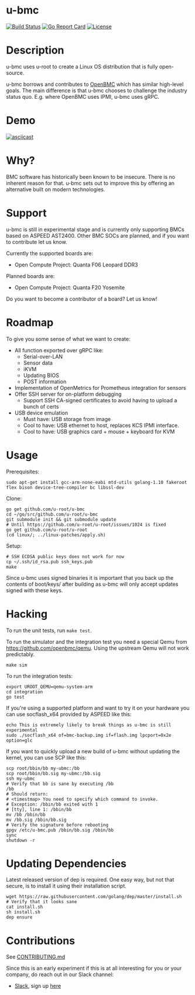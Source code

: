 # u-bmc

[![Build
Status](https://circleci.com/gh/u-root/u-bmc.svg?style=shield)](https://circleci.com/gh/u-root/u-bmc)
[![Go Report
Card](https://goreportcard.com/badge/github.com/u-root/u-bmc)](https://goreportcard.com/report/github.com/u-root/u-bmc)
[![License](https://img.shields.io/badge/License-BSD%203--Clause-blue.svg)](https://github.com/u-root/u-bmc/blob/master/LICENSE)

# Description

u-bmc uses u-root to create a Linux OS distribution that is fully open-source.

u-bmc borrows and contributes to [OpenBMC](https://github.com/openbmc/openbmc) which has
similar high-level goals. The main difference is that u-bmc chooses to challenge the industry status quo.
E.g. where OpenBMC uses IPMI, u-bmc uses gRPC.

# Demo

[![asciicast](https://asciinema.org/a/202889.png)](https://asciinema.org/a/202889)

# Why?

BMC software has historically been known to be insecure. There is no inherent reason for that.
u-bmc sets out to improve this by offering an alternative built on modern technologies.

# Support

u-bmc is still in experimental stage and is currently only supporting
BMCs based on ASPEED AST2400. Other BMC SOCs are planned, and if you want
to contribute let us know.

Currently the supported boards are:
- Open Compute Project: Quanta F06 Leopard DDR3

Planned boards are:
- Open Compute Project: Quanta F20 Yosemite

Do you want to become a contributor of a board? Let us know!

# Roadmap

To give you some sense of what we want to create:

 * All function exported over gRPC like:
   * Serial-over-LAN
   * Sensor data
   * iKVM
   * Updating BIOS
   * POST information
 * Implementation of OpenMetrics for Prometheus integration for sensors
 * Offer SSH server for on-platform debugging
   * Support SSH CA-signed certificates to avoid having to upload a bunch of certs
 * USB device emulation
   * Must have: USB storage from image
   * Cool to have: USB ethernet to host, replaces KCS IPMI interface.
   * Cool to have: USB graphics card + mouse + keyboard for KVM

# Usage

Prerequisites:
```
sudo apt-get install gcc-arm-none-eabi mtd-utils golang-1.10 fakeroot flex bison device-tree-compiler bc libssl-dev
```

Clone:
```
go get github.com/u-root/u-bmc
cd ~/go/src/github.com/u-root/u-bmc
git submodule init && git submodule update
# Until https://github.com/u-root/u-root/issues/1024 is fixed
go get github.com/u-root/u-root
(cd linux/; ../linux-patches/apply.sh)
```

Setup:
```
# SSH ECDSA public keys does not work for now
cp ~/.ssh/id_rsa.pub ssh_keys.pub
make
```

Since u-bmc uses signed binaries it is important that you back up the
contents of boot/keys/ after building as u-bmc will only accept updates
signed with these keys.

# Hacking

To run the unit tests, run `make test`.

To run the simulator and the integration test you need a special
Qemu from https://github.com/openbmc/qemu. Using the upstream Qemu will
not work predictably.

```
make sim
```

To run the integration tests:
```
export UROOT_QEMU=qemu-system-arm
cd integration
go test
```

If you're using a supported platform and want to try it on your hardware you
can use socflash\_x64 provided by ASPEED like this:
```
echo This is extremely likely to break things as u-bmc is still experimental
sudo ./socflash_x64 of=bmc-backup.img if=flash.img lpcport=0x2e option=glc
```

If you want to quickly upload a new build of u-bmc without updating the kernel,
you can use SCP like this:

```
scp root/bbin/bb my-ubmc:/bb
scp root/bbin/bb.sig my-ubmc:/bb.sig
ssh my-ubmc
# Verify that bb is sane by executing /bb
/bb
# Should return:
# <timestmap> You need to specify which command to invoke.
# Exception: /bbin/bb exited with 1
# [tty], line 1: /bbin/bb
mv /bb /bbin/bb
mv /bb.sig /bbin/bb.sig
# Verify the signature before rebooting
gpgv /etc/u-bmc.pub /bbin/bb.sig /bbin/bb
sync
shutdown -r
```

# Updating Dependencies

Latest released version of dep is required. One easy way, but not that secure,
is to install it using their installation script.

```
wget https://raw.githubusercontent.com/golang/dep/master/install.sh
# Verify that it looks sane
cat install.sh
sh install.sh
dep ensure
```

# Contributions

See [CONTRIBUTING.md](CONTRIBUTING.md)

Since this is an early experiment if this is at all interesting for you or your
company, do reach out in our Slack channel:

- [Slack](https://u-root.slack.com), sign up [here](http://slack.u-root.com/)

